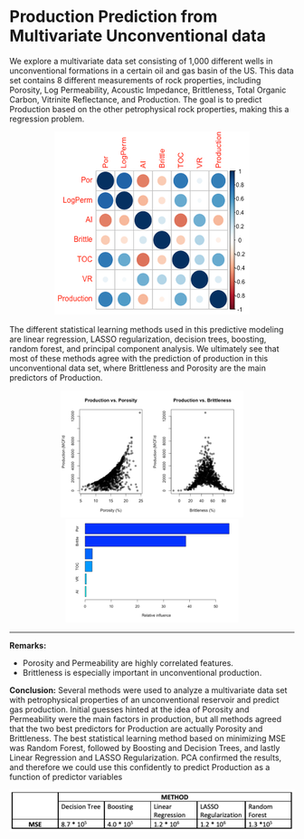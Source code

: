 # Production Prediction from Multivariate Unconventional data
We explore a multivariate data set consisting of 1,000 different wells in unconventional formations in a certain oil and gas basin of the US. This data set contains 8 different measurements of rock properties, including Porosity, Log Permeability, Acoustic Impedance, Brittleness, Total Organic Carbon, Vitrinite Reflectance, and Production. The goal is to predict Production based on the other petrophysical rock properties, making this a regression problem.
<p align="center"> <img src="https://github.com/misaelmmorales/MV-Production-Prediction/blob/main/images/corr_mat.png"> </p>

The different statistical learning methods used in this predictive modeling are linear regression, LASSO regularization, decision trees, boosting, random forest, and principal component analysis. We ultimately see that most of these methods agree with the prediction of production in this unconventional data set, where Brittleness and Porosity are the main predictors of Production.
<p align="center"> <img src="https://github.com/misaelmmorales/MV-Production-Prediction/blob/main/images/prod_por_britt.png"><img src="https://github.com/misaelmmorales/MV-Production-Prediction/blob/main/images/rel_score.png"> </p>

***
**Remarks:** 
- Porosity and Permeability are highly correlated features.
- Brittleness is especially important in unconventional production.

**Conclusion:** 
Several methods were used to analyze a multivariate data set with petrophysical properties of an unconventional reservoir and predict gas production. Initial guesses hinted at the idea of Porosity and Permeability were the main factors in production, but all methods agreed that the two best predictors for Production are actually Porosity and Brittleness. The best statistical learning method based on minimizing MSE was Random Forest, followed by Boosting and Decision Trees, and lastly Linear Regression and LASSO Regularization. PCA confirmed the results, and therefore we could use this confidently to predict Production as a function of predictor variables
<p align="center"> <img src="https://github.com/misaelmmorales/MV-Production-Prediction/blob/main/images/results_table.png"> </p>

